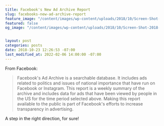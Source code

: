 ```yaml
---
title: Facebook's New Ad Archive Report
slug: facebooks-new-ad-archive-report
feature_image: "/content/images/wp-content/uploads/2018/10/Screen-Shot-2018-10-23-at-12.26.32-PM.jpg"
featured: false
og_image: "/content/images/wp-content/uploads/2018/10/Screen-Shot-2018-10-23-at-12.26.32-PM.jpg"


layout: post
categories: posts
date: 2018-10-23 12:26:53 -07:00
last_modified_at: 2022-02-06 14:00:00 -07:00
---
```


From Facebook:

>  Facebook's Ad Archive is a searchable database. It includes ads related to politics and issues of national importance that have run on Facebook or Instagram.
> This report is a weekly summary of the archive and includes data for ads that have been viewed by people in the US for the time period selected above.
> Making this report available to the public is part of Facebook's efforts to increase transparency in advertising.

A step in the right direction, for sure!

